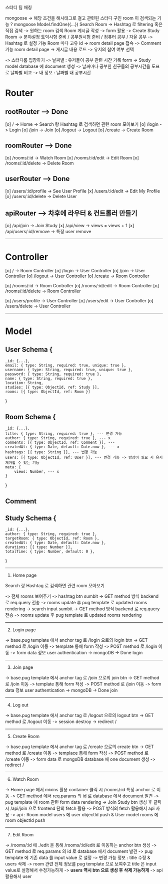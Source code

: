 스터디 팀 매칭 

mongoose -> 해당 조건을 해시태그로 걸고 관련된 스터디 구인 room 이 검색되는 기능 ? 
mongoose Model.findOne({...})
Search Room -> Hashtag 로 filtering 혹은 직접 검색 -> 원하는 room 검색
Room 게시글 작성 -> form 활용 -> Create Study Room 
-> 분야설정 토익시험 준비 / 공무원시험 준비 / 컴퓨터 공부 / 자율 공부 -> Hashtag 로 설정 가능
Room 마다 고유 id -> room detail page 접속 -> Comment 기능
room detail page -> 게시글 내용 로드 -> 유저의 참여 여부 선택

-> 스터디룸 입장하기 -> 날짜별 : 유저들이 공부 관련 시간 기록 form -> Study model database 에 document 생성
-> 날짜마다 공부한 친구들의 공부시간을 도표로 날짜별 비교
-> 내 정보 : 날짜별 내 공부시간 

# Router

## rootRouter --> __Done__ 

[o] / -> Home -> Search 랑 Hashtag 로 검색하면 관련 room 모아보기
[o] /login -> Login
[o] /join -> Join
[o] /logout -> Logout
[o] /create -> Create Room

## roomRouter --> __Done__

[o] /rooms/:id -> Watch Room
[x] /rooms/:id/edit -> Edit Room
[x] /rooms/:id/delete -> Delete Room

## userRouter --> __Done__

[x] /users/:id/profile -> See User Profile
[x] /users/:id/edit -> Edit My Profile
[x] /users/:id/delete -> Delete User

## apiRouter --> __차후에 라우터 & 컨트롤러 만들기__

[o] /api/join -> Join Study
[x] /api/view -> views = views + 1
[x] /api/users/:id/remove -> 특정 user remove

----------------------------------------------------------------

# Controller

[o] / -> Room Controller
[o] /login -> User Controller
[o] /join -> User Controller
[o] /logout -> User Controller
[o] /create -> Room Controller

[o] /rooms/:id -> Room Controller
[o] /rooms/:id/edit -> Room Controller
[o] /rooms/:id/delete -> Room Controller

[o] /users/profile -> User Controller
[o] /users/edit -> User Controller
[o] /users/delete -> User Controller


----------------------------------------------------------------

# Model

## User Schema {
    _id: {...},
    email: { type: String, required: true, unique: true },
    username: { type: String, required: true, unique: true },
    password: { type: String, required: true },
    name: { type: String, required: true },
    location: String,
    studies: [{ type: ObjectId, ref: Study }],
    rooms: [{ type: ObjectId, ref: Room }]
}

## Room Schema {
    _id: {...},
    title: { type: String, required: true }, --- 변경 가능
    author: { type: String, required: true }, --- x
    comments: [{ type: ObjectId, ref: Comment }], --- 
    createdAt: { type: Date, default: Date.now }, --- x
    hashtags: [{ type: String }], --- 변경 가능
    users: [{ type: ObjectId, ref: User }], --- 변경 가능 -> 방장이 필요 시 유저 제거할 수 있는 기능
    meta: {
        views: Number, --- x
    }
}

## Comment

## Study Schema {
    _id: {...},
    author: { type: String, required: true },
    targetRoom: { type: ObjectId, ref: Room },
    createdAt: { type: Date, default: Date.now },
    durations: [{ type: Number }],
    totalTime: { type: Number, default: 0 },
}


----------------------------------------------------------------


1. Home page

Search 랑 Hashtag 로 검색하면 관련 room 모아보기

-> 전체 rooms 보여주기
-> hashtag btn sumbit -> GET method 방식 backend 로 req.query 전송 -> rooms update 후 pug template 로 updated rooms rendering
-> search input sumbit -> GET method 방식 backend 로 req.query 전송 -> rooms update 후 pug template 로 updated rooms rendering 


----------------------------------------------------------------

2. Login page

-> base.pug template 에서 anchor tag 로 /login 으로의 login btn
-> GET method 로 /login 이동 -> template 통해 form 작성 -> POST method 로 /login 이동 -> form data 정보 user authentication
-> mongoDB 
-> Done login


----------------------------------------------------------------


3. Join page

-> base.pug template 에서 anchor tag 로 /join 으로의 join btn
-> GET method 로 /join 이동 -> template 통해 form 작성 -> POST method 로 /join 이동 -> form data 정보 user authentication
-> mongoDB 
-> Done join


----------------------------------------------------------------

4. Log out 

-> base.pug template 에서 anchor tag 로 /logout 으로의 logout btn
-> GET method 로 /logout 이동 -> session destroy -> redirect /


----------------------------------------------------------------


5. Create Room

-> base.pug template 에서 anchor tag 로 /create 으로의 create btn
-> GET method 로 /create 이동 -> templace 통해 form 작성 -> POST method 로 /create 이동 
-> form data 로 mongoDB database 에 one document 생성
-> redirect /


----------------------------------------------------------------


6. Watch Room

-> Home page 에서 mixins 활용 container 클릭 시 /rooms/:id 특정 anchor 로 이동
-> GET method 에서 req.params 의 id 로 database 에서 document 발견 -> pug template 에 room 관련 form data rendering
-> Join Study btn 생성 후 클릭 시 /api/join 으로 frontend 단의 fetch 활용
-> POST 방식의 fetch 활용해서 api 사용
-> api : Room model users 에 user objectId push & User model rooms 에 room objectId push


----------------------------------------------------------------


7. Edit Room

-> /rooms/:id 에 ./edit 을 통해 /rooms/:id/edit 로 이동하는 anchor btn 생성
-> GET method 로 req.params 의 id 로 database 에서 document 발견 -> pug template 에 기존 data 를 input value 로 설정
-> 변경 가능 정보 : title 수정 & users 삭제
-> room 관련 전체 정보를 pug template 으로 보여주고 title 은 input value로 설정해서 수정가능하게
-> __users 역시 btn 으로 생성 후 삭제 가능하게__ -> api 활용해서 user